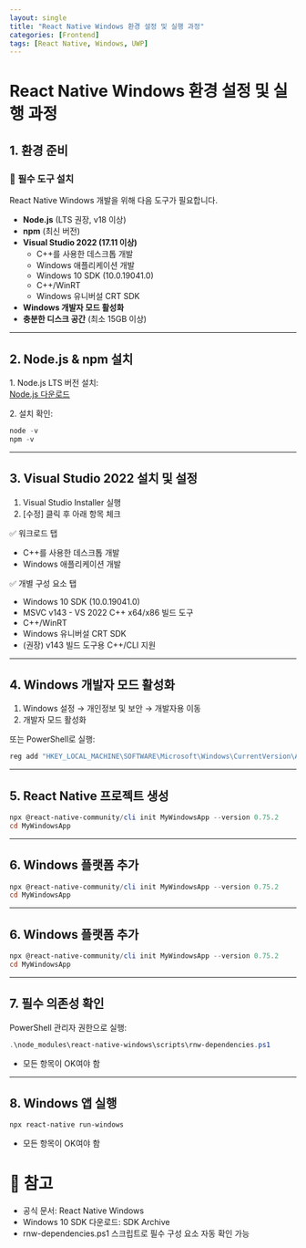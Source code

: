 ```yaml
---
layout: single
title: "React Native Windows 환경 설정 및 실행 과정"
categories: [Frontend]
tags: [React Native, Windows, UWP]
---
```


# React Native Windows 환경 설정 및 실행 과정

## 1. 환경 준비

### 📌 **필수 도구 설치**

React Native Windows 개발을 위해 다음 도구가 필요합니다.

- **Node.js** (LTS 권장, v18 이상)
- **npm** (최신 버전)
- **Visual Studio 2022 (17.11 이상)**  
  - C++를 사용한 데스크톱 개발  
  - Windows 애플리케이션 개발  
  - Windows 10 SDK (10.0.19041.0)  
  - C++/WinRT  
  - Windows 유니버설 CRT SDK
- **Windows 개발자 모드 활성화**
- **충분한 디스크 공간** (최소 15GB 이상)

---

## 2. Node.js & npm 설치

1️. Node.js LTS 버전 설치:  
[Node.js 다운로드](https://nodejs.org/en/)

2️. 설치 확인:

```powershell
node -v
npm -v
```

---

## 3. Visual Studio 2022 설치 및 설정
1. Visual Studio Installer 실행
2. [수정] 클릭 후 아래 항목 체크

✅ 워크로드 탭
- C++를 사용한 데스크톱 개발
- Windows 애플리케이션 개발

✅ 개별 구성 요소 탭
- Windows 10 SDK (10.0.19041.0)
- MSVC v143 - VS 2022 C++ x64/x86 빌드 도구
- C++/WinRT
- Windows 유니버설 CRT SDK
- (권장) v143 빌드 도구용 C++/CLI 지원

---

## 4. Windows 개발자 모드 활성화
1. Windows 설정 → 개인정보 및 보안 → 개발자용 이동
2. 개발자 모드 활성화

또는 PowerShell로 실행:

```powershell
reg add "HKEY_LOCAL_MACHINE\SOFTWARE\Microsoft\Windows\CurrentVersion\AppModelUnlock" /t REG_DWORD /f /v "AllowDevelopmentWithoutDevLicense" /d "1"
```

---

## 5. React Native 프로젝트 생성
```powershell
npx @react-native-community/cli init MyWindowsApp --version 0.75.2
cd MyWindowsApp
```

---

## 6. Windows 플랫폼 추가
```powershell
npx @react-native-community/cli init MyWindowsApp --version 0.75.2
cd MyWindowsApp
```

---

## 6. Windows 플랫폼 추가
```powershell
npx @react-native-community/cli init MyWindowsApp --version 0.75.2
cd MyWindowsApp
```

---

## 7. 필수 의존성 확인
PowerShell 관리자 권한으로 실행:
```powershell
.\node_modules\react-native-windows\scripts\rnw-dependencies.ps1
```
- 모든 항목이 OK여야 함

---

## 8. Windows 앱 실행
```powershell
npx react-native run-windows
```
- 모든 항목이 OK여야 함

# 📌 참고
- 공식 문서: React Native Windows
- Windows 10 SDK 다운로드: SDK Archive
- rnw-dependencies.ps1 스크립트로 필수 구성 요소 자동 확인 가능